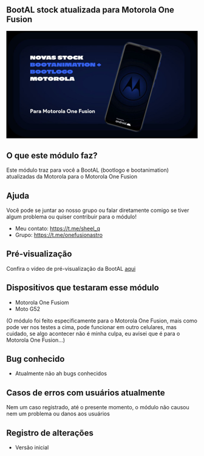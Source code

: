 ## BootAL stock atualizada para Motorola One Fusion

![](https://raw.githubusercontent.com/Sheelq/Magisk_Modulo_CBALMAMOF/main/release/IMG_20240203_153223_040.jpg)

## O que este módulo faz? ##
Este módulo traz para você a BootAL (bootlogo e bootanimation) atualizadas da Motorola para o Motorola One Fusion

## Ajuda ##
Você pode se juntar ao nosso grupo ou falar diretamente comigo se tiver algum problema ou quiser contribuir para o módulo!

* Meu contato: https://t.me/sheel_q
* Grupo: https://t.me/onefusionastro

## Pré-visualização ##
Confira o vídeo de pré-visualização da BootAL [aqui](https://t.me/sheel_qfiles/2)

## Dispositivos que testaram esse módulo ##
* Motorola One Fusiom
* Moto G52

(O módulo foi feito especificamente para o Motorola One Fusion, mais como pode ver nos testes a cima, pode funcionar em outro celulares, mas cuidado, se algo acontecer não é minha culpa, eu avisei que é para o Motorola One Fusion...)

## Bug conhecido ##
* Atualmente não ah bugs conhecidos

## Casos de erros com usuários atualmente ##
Nem um caso registrado, até o presente momento, o módulo não causou nem um problema ou danos aos usuários

## Registro de alterações ##
* Versão inicial
